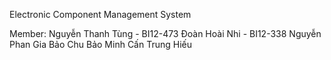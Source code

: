 Electronic Component Management System

Member:
Nguyễn Thanh Tùng - BI12-473
Đoàn Hoài Nhi - BI12-338
Nguyễn Phan Gia Bảo
Chu Bảo Minh
Cấn Trung Hiếu